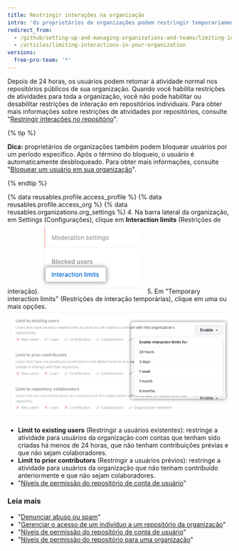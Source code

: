 ```yaml
---
title: Restringir interações na organização
intro: 'Os proprietários de organizações podem restringir temporariamente determinados usuários de comentar, abrir problemas ou criar pull requests nos repositórios públicos da organização para impor um período de atividade limitada.'
redirect_from:
  - /github/setting-up-and-managing-organizations-and-teams/limiting-interactions-in-your-organization
  - /articles/limiting-interactions-in-your-organization
versions:
  free-pro-team: '*'
---
```


Depois de 24 horas, os usuários podem retomar à atividade normal nos repositórios públicos de sua organização. Quando você habilita restrições de atividades para toda a organização, você não pode habilitar ou desabilitar restrições de interação em repositórios individuais. Para obter mais informações sobre restrições de atividades por repositórios, consulte "[Restringir interações no repositório](/articles/limiting-interactions-in-your-repository)".

{% tip %}

**Dica:** proprietários de organizações também podem bloquear usuários por um período específico. Após o término do bloqueio, o usuário é automaticamente desbloqueado. Para obter mais informações, consulte "[Bloquear um usuário em sua organização](/articles/blocking-a-user-from-your-organization)".

{% endtip %}

{% data reusables.profile.access_profile %}
{% data reusables.profile.access_org %}
{% data reusables.organizations.org_settings %}
4. Na barra lateral da organização, em Settings (Configurações), clique em **Interaction limits** (Restrições de interação). ![Interaction limits (Restrições de interação) em Settings (Configurações) da organização ](/assets/images/help/organizations/org-settings-interaction-limits.png)
5. Em "Temporary interaction limits" (Restrições de interação temporárias), clique em uma ou mais opções.![Opções Temporary interaction limit (Restrições de interação temporárias)](/assets/images/help/organizations/organization-temporary-interaction-limits-options.png)
   - **Limit to existing users** (Restringir a usuários existentes): restringe a atividade para usuários da organização com contas que tenham sido criadas há menos de 24 horas, que não tenham contribuições prévias e que não sejam colaboradores.
   - **Limit to prior contributors** (Restringir a usuários prévios): restringe a atividade para usuários da organização que não tenham contribuído anteriormente e que não sejam colaboradores.
   - "[Níveis de permissão do repositório de conta de usuário](/articles/permission-levels-for-a-user-account-repository)"

### Leia mais
- "[Denunciar abuso ou spam](/articles/reporting-abuse-or-spam)"
- "[Gerenciar o acesso de um indivíduo a um repositório da organização](/articles/managing-an-individual-s-access-to-an-organization-repository)"
- "[Níveis de permissão do repositório de conta de usuário](/articles/permission-levels-for-a-user-account-repository)"
- "[Níveis de permissão do repositório para uma organização](/articles/repository-permission-levels-for-an-organization)"
